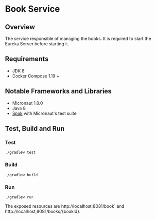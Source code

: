 # Book Service

## Overview

The service responsible of managing the books.
It is required to start the Eureka Server before starting it.

## Requirements
* JDK 8
* Docker Compose 1.19 +

## Notable Frameworks and Libraries
* Micronaut 1.0.0
* Java 8
* [Spok](http://spockframework.org/) with Micronaut's test suite

## Test, Build and Run
### Test
`./gradlew test`

### Build
`./gradlew build`

### Run
`./gradlew run`

The exposed resources are http://localhost;8081/book` and http://localhost;8081/books/{bookId}.

